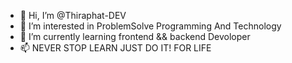 - 👋 Hi, I’m @Thiraphat-DEV
- 👀 I’m interested in ProblemSolve Programming And Technology
- 🌱 I’m currently learning  frontend && backend Devoloper
- 📫 NEVER STOP LEARN
JUST DO IT! FOR LIFE

<!---
Thiraphat-DEV/Thiraphat-DEV is a ✨ special ✨ repository because its `README.md` (this file) appears on your GitHub profile.
You can click the Preview link to take a look at your changes.
--->
